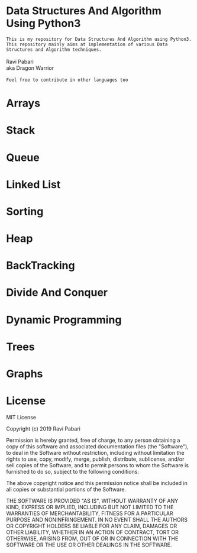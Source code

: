 # Data Structures And Algorithm Using Python3 

`This is my repository for Data Structures And Algorithm using Python3. This repository mainly aims at implementation of various Data Structures and Algorithm techniques.`
<br>
<br>
Ravi Pabari
<br>
aka Dragon Warrior
<br>
<br>
`Feel free to contribute in other languages too`

# Arrays
# Stack
# Queue
# Linked List
# Sorting
# Heap
# BackTracking
# Divide And Conquer
# Dynamic Programming
# Trees
# Graphs

# License
MIT License

Copyright (c) 2019 Ravi Pabari

Permission is hereby granted, free of charge, to any person obtaining a copy of this software and associated documentation files (the "Software"), to deal in the Software without restriction, including without limitation the rights to use, copy, modify, merge, publish, distribute, sublicense, and/or sell copies of the Software, and to permit persons to whom the Software is furnished to do so, subject to the following conditions:

The above copyright notice and this permission notice shall be included in all copies or substantial portions of the Software.

THE SOFTWARE IS PROVIDED "AS IS", WITHOUT WARRANTY OF ANY KIND, EXPRESS OR IMPLIED, INCLUDING BUT NOT LIMITED TO THE WARRANTIES OF MERCHANTABILITY, FITNESS FOR A PARTICULAR PURPOSE AND NONINFRINGEMENT. IN NO EVENT SHALL THE AUTHORS OR COPYRIGHT HOLDERS BE LIABLE FOR ANY CLAIM, DAMAGES OR OTHER LIABILITY, WHETHER IN AN ACTION OF CONTRACT, TORT OR OTHERWISE, ARISING FROM, OUT OF OR IN CONNECTION WITH THE SOFTWARE OR THE USE OR OTHER DEALINGS IN THE SOFTWARE.

